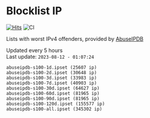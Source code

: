 # Blocklist IP

[![Hits](https://hits.seeyoufarm.com/api/count/incr/badge.svg?url=https%3A%2F%2Fgithub.com%2Fborestad%2Fblocklist-ip%2F&count_bg=%2379C83D&title_bg=%23555555&icon=&icon_color=%23E7E7E7&title=hits&edge_flat=false)](https://hits.seeyoufarm.com)  ![CI](https://img.shields.io/github/workflow/status/borestad/blocklist-ip/CI?style=flat-square)

Lists with worst IPv4 offenders, provided by [AbuseIPDB](https://www.abuseipdb.com/)

<!-- FOOTER-PLACEHOLDER -->
Updated every 5 hours<br>
Last update: `2023-08-12 - 01:07:24`
```
abuseipdb-s100-1d.ipset (25607 ip)
abuseipdb-s100-2d.ipset (30648 ip)
abuseipdb-s100-3d.ipset (33983 ip)
abuseipdb-s100-7d.ipset (40903 ip)
abuseipdb-s100-30d.ipset (64627 ip)
abuseipdb-s100-60d.ipset (81965 ip)
abuseipdb-s100-90d.ipset (81965 ip)
abuseipdb-s100-120d.ipset (155577 ip)
abuseipdb-s100-all.ipset (345302 ip)
```
